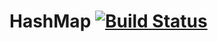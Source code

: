 # HashMap [![Build Status](https://travis-ci.com/iminchenko/test_HashMap.svg?branch=master)](https://travis-ci.com/iminchenko/test_HashMap)